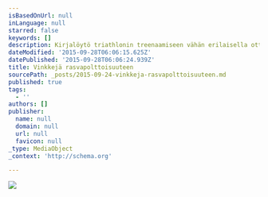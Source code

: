 ```yaml
---
isBasedOnUrl: null
inLanguage: null
starred: false
keywords: []
description: Kirjalöytö triathlonin treenaamiseen vähän erilaisella otteella
dateModified: '2015-09-28T06:06:15.625Z'
datePublished: '2015-09-28T06:06:24.939Z'
title: Vinkkejä rasvapolttoisuuteen
sourcePath: _posts/2015-09-24-vinkkeja-rasvapolttoisuuteen.md
published: true
tags:
  - ''
authors: []
publisher:
  name: null
  domain: null
  url: null
  favicon: null
_type: MediaObject
_context: 'http://schema.org'

---
```

![](https://the-grid-user-content.s3-us-west-2.amazonaws.com/036a9c6c-bc4d-421a-877e-1ef0b5c544c6.jpg)